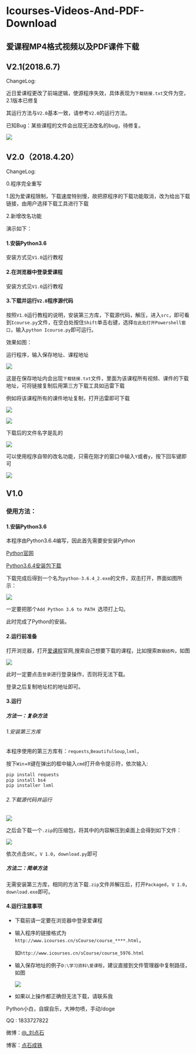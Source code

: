 # Icourses-Videos-And-PDF-Download
## 爱课程MP4格式视频以及PDF课件下载

## V2.1(2018.6.7)

ChangeLog:

近日爱课程更改了前端逻辑，使源程序失效，具体表现为`下载链接.txt`文件为空，2.1版本已修复

其运行方法与`V2.0`基本一致，请参考`V2.0`的运行方法。

已知Bug：某些课程的文件会出现无法改名的bug，待修复。



![](https://ws1.sinaimg.cn/large/006y4Bmtly1fs2nzxsqmaj30y80prgs1.jpg)


## V2.0（2018.4.20）

ChangeLog:

0.程序完全重写

1.因为爱课程限制，下载速度特别慢，故把原程序的下载功能取消，改为给出下载链接，由用户选择下载工具进行下载

2.新增改名功能

演示如下：

#### 1.安装Python3.6

安装方式见`V1.0`运行教程

#### 2.在浏览器中登录爱课程

安装方式见`V1.0`运行教程

#### 3.下载并运行`V2.0`程序源代码

按照`V1.0`运行教程的说明，安装第三方库，下载源代码，解压，进入`src`，即可看到`Icourse.py`文件，在空白处按住`Shift`单击右键，选择`在此处打开Powershell窗口`，输入`python Icourse.py`即可运行。

效果如图：

运行程序，输入保存地址、课程地址

![](https://ws1.sinaimg.cn/large/006y4Bmtly1fqjfkz2vz7j30xz056mxo.jpg)

这是在保存地址内会出现`下载链接.txt`文件，里面为该课程所有视频、课件的下载地址，可将链接复制后用第三方下载工具如迅雷下载

例如将该课程所有的课件地址复制，打开迅雷即可下载

![](https://ws1.sinaimg.cn/large/006y4Bmtly1fqjfockf7lj30sd0kkjvp.jpg)

![](https://ws1.sinaimg.cn/large/006y4Bmtly1fqjfok1vbzj30yc0nbqaw.jpg)

下载后的文件名字是乱的

![](https://ws1.sinaimg.cn/large/006y4Bmtly1fqjfq1dszij31540mlgpk.jpg)

可以使用程序自带的改名功能，只需在刚才的窗口中输入`Y`或者`y`，按下回车键即可

![](https://ws1.sinaimg.cn/large/006y4Bmtly1fqjfqonq43j314u0m1wia.jpg)


## V1.0
### 使用方法：

#### 1.安装Python3.6

本程序由Python3.6.4编写，因此首先需要安安装Python

[Python官网](https://www.python.org/)

[Python3.6.4安装包下载](https://www.python.org/ftp/python/3.6.4/python-3.6.4.exe)

下载完成后得到一个名为`python-3.6.4_2.exe`的文件，双击打开，界面如图所示：

![](https://ws1.sinaimg.cn/large/006mO5TVly1fp20mb2nfxj30n40e8aef.jpg)

一定要把那个`Add Python 3.6 to PATH `选项打上勾。

此时完成了Python的安装。

#### 2.运行前准备

打开浏览器，打开[爱课程](http://www.icourses.cn/home/)官网,搜索自己想要下载的课程，比如搜索`数据结构`，如图

![](https://ws1.sinaimg.cn/large/006mO5TVly1fp21b46ugbj318l0eidkx.jpg)

此时一定要点击`登录`进行登录操作，否则将无法下载。

登录之后复制地址栏的地址即可。

#### 3.运行

##### 方法一：复杂方法

###### 1.安装第三方库

本程序使用的第三方库有：`requests`,`BeautifulSoup`,`lxml`，

按下`Win`+`R`键在弹出的框中输入`cmd`打开命令提示符，依次输入:

```powershell
pip install requests
pip install bs4
pip installer lxml
```

###### 2.下载源代码并运行

![](https://ws1.sinaimg.cn/large/006mO5TVly1fp212zr5n9j312v0gkmza.jpg)



之后会下载一个`.zip`的压缩包，将其中的内容解压到桌面上会得到如下文件：

![](https://ws1.sinaimg.cn/large/006mO5TVly1fp217h2eeuj30ob035q2x.jpg)

依次点击`SRC`，`V 1.0`，`download.py`即可

##### 方法二：简单方法

无需安装第三方库，相同的方法下载`.zip`文件并解压后，打开`Packaged`，`V 1.0`，`download.exe`即可。

#### 4.运行注意事项

- 下载前请一定要在浏览器中登录爱课程

- 输入程序的链接格式为`http://www.icourses.cn/sCourse/course_****.html`，

  如`http://www.icourses.cn/sCourse/course_5976.html`

- 输入保存地址的例子`D:\学习资料\爱课程`，建议直接到文件管理器中复制路径，如图

  ![](https://ws1.sinaimg.cn/large/006mO5TVly1fp21qd08nwj30wm0640t6.jpg)

- 如果以上操作都正确但无法下载，请联系我


Python小白，自娱自乐，大神勿喷，手动/doge

QQ : 1833727822

微博：[@_刘点石](http://weibo.com/u/6000289349?refer_flag=1001030201_)

博客：[点石成铁](liudianshi.top)





